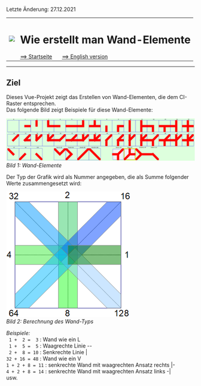Letzte &Auml;nderung: 27.12.2021 <a name="up"></a>   
<table><tr><td><img src="./images/mqtt4home_96.png"></img></td><td>
<h1>Wie erstellt man Wand-Elemente</h1>
<a href="../../LIESMICH.md">==> Startseite</a> &nbsp; &nbsp; &nbsp; 
<a href="./README.md">==> English version</a> &nbsp; &nbsp; &nbsp; 
</td></tr></table>
<hr>

## Ziel
Dieses Vue-Projekt zeigt das Erstellen von Wand-Elementen, die dem CI-Raster entsprechen.   
Das folgende Bild zeigt Beispiele für diese Wand-Elemente:   

![wall_elements](./images/vue60_ci_mqtt_wall1_view1.png "wall_elements")   
_Bild 1: Wand-Elemente_   

Der Typ der Grafik wird als Nummer angegeben, die als Summe folgender Werte zusammengesetzt wird:   

![wall_type](./images/vue60_ci_mqtt_wall1_type1.png "wall_type")   
_Bild 2: Berechnung des Wand-Typs_   

_Beispiele:_   
` 1 +  2 =  3` : Wand wie ein L   
` 1 +  5 =  5` : Waagrechte Linie --   
` 2 +  8 = 10` : Senkrechte Linie |   
`32 + 16 = 48` : Wand wie ein V   
`1 + 2 + 8 = 11` : senkrechte Wand mit waagrechten Ansatz rechts |-   
`4 + 2 + 8 = 14` : senkrechte Wand mit waagrechten Ansatz links  -|   
usw.   
